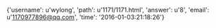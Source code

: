 {'username': u'wylong', 'path': u'1171/1171.html', 'answer': u'8', 'email': u'1170977896@qq.com', 'time': '2016-01-03:21:18:26'}